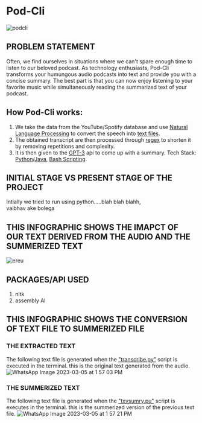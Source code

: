 # Pod-Cli  

![podcli](https://user-images.githubusercontent.com/93109368/222878158-63097e03-6469-4cc3-bc86-dd12a97c0728.jpg)






## PROBLEM STATEMENT
Often, we find ourselves in situations where we can't spare enough time to listen to our beloved podcast. As technology enthusiasts, Pod-Cli transforms your humungous audio podcasts into text and provide you with a concise summary. The best part is that you can now enjoy listening to your favorite music while simultaneously reading the summarized text of your podcast.



## How Pod-Cli works:
1. We take the data from the YouTube/Spotify database and use [Natural Language Processing](https://www.ibm.com/in-en/topics/natural-language-processing) to convert the speech into [text files](https://en.wikipedia.org/wiki/Text_file).
2. The obtained transcript are then processed through [regex](https://regex101.com) to shorten it by removing repetitions and complexity.
3. It is then given to the [GPT-3](https://openai.com/product) api to come up with a summary.
Tech Stack: [Python](http://www.python.org)/[Java](https://www.java.com/en/), [Bash Scripting](https://www.javatpoint.com/bash-scripting).

## INITIAL STAGE VS PRESENT STAGE OF THE PROJECT
 Intially we tried to run using python.....blah blah blahh,  
 vaibhav
 ake 
 bolega

## THIS INFOGRAPHIC SHOWS THE IMAPCT OF OUR TEXT DERIVED FROM THE AUDIO AND THE SUMMERIZED TEXT 
![ereu](https://user-images.githubusercontent.com/93109368/222952944-84f773cc-ba4a-4eb2-b588-16aae29298be.png)


## PACKAGES/API USED
1. nltk
2. assembly AI

## THIS INFOGRAPHIC SHOWS THE CONVERSION OF TEXT FILE TO SUMMERIZED FILE
### THE EXTRACTED TEXT 
 The following text file is generated when the ["transcribe.py"](https://github.com/podcli/Pod-Cli/blob/main/transcribe.py) script is executed in the terminal. this is the original text generated from the audio.
![WhatsApp Image 2023-03-05 at 1 57 03 PM](https://user-images.githubusercontent.com/93109368/222955115-6f1a6232-bc3a-4330-ab55-51a6736970f6.jpeg)
### THE SUMMERIZED TEXT
The following text file is generated when the ["txvsumry.pu"](https://github.com/podcli/Pod-Cli/blob/main/txtsumry.py) script is executes in the terminal. this is the summerized version of the previous text file.
![WhatsApp Image 2023-03-05 at 1 57 21 PM](https://user-images.githubusercontent.com/93109368/222955226-68b98699-3685-4734-96f5-cc1c792c566d.jpeg)



